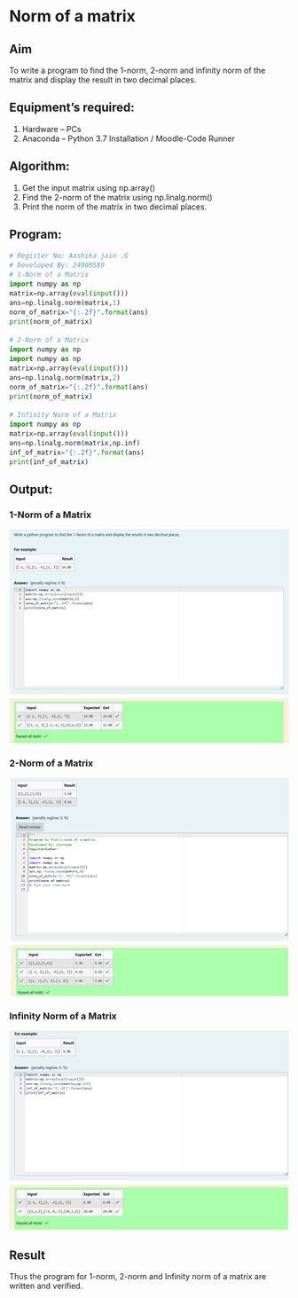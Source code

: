 # Norm of a matrix
## Aim
To write a program to find the 1-norm, 2-norm and infinity norm of the matrix and display the result in two decimal places.
## Equipment’s required:
1.	Hardware – PCs
2.	Anaconda – Python 3.7 Installation / Moodle-Code Runner
## Algorithm:
1. Get the input matrix using np.array()   
2. Find the 2-norm of the matrix using np.linalg.norm()
3. Print the norm of the matrix in two decimal places.
## Program:
```Python
# Register No: Aashika jain .G
# Developed By: 24900589
# 1-Norm of a Matrix
import numpy as np
matrix=np.array(eval(input()))
ans=np.linalg.norm(matrix,1)
norm_of_matrix="{:.2f}".format(ans)
print(norm_of_matrix)

# 2-Norm of a Matrix
import numpy as np
import numpy as np
matrix=np.array(eval(input()))
ans=np.linalg.norm(matrix,2)
norm_of_matrix="{:.2f}".format(ans)
print(norm_of_matrix)

# Infinity Norm of a Matrix
import numpy as np
matrix=np.array(eval(input()))
ans=np.linalg.norm(matrix,np.inf)
inf_of_matrix="{:.2f}".format(ans)
print(inf_of_matrix)

```
## Output:
### 1-Norm of a Matrix
![alt text](<Screenshot 2024-12-26 125100.png>)

### 2-Norm of a Matrix
![alt text](<Screenshot 2024-12-26 125120.png>)

### Infinity Norm of a Matrix
![alt text](<Screenshot 2024-12-26 125138.png>)
## Result
Thus the program for 1-norm, 2-norm and Infinity norm of a matrix are written and verified.
